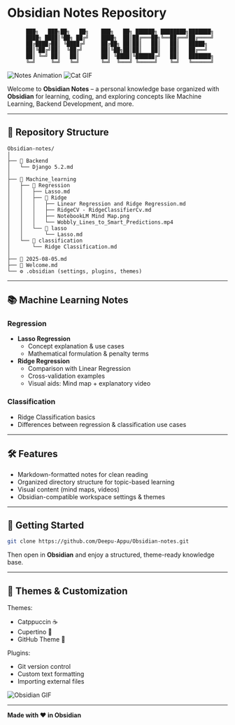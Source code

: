 # Obsidian Notes Repository

```
      ███╗   ███╗██╗   ██╗    ███╗   ██╗ ██████╗ ████████╗███████╗
      ████╗ ████║╚██╗ ██╔╝    ████╗  ██║██╔═══██╗╚══██╔══╝██╔════╝
      ██╔████╔██║ ╚████╔╝     ██╔██╗ ██║██║   ██║   ██║   █████╗  
      ██║╚██╔╝██║  ╚██╔╝      ██║╚██╗██║██║   ██║   ██║   ██╔══╝  
      ██║ ╚═╝ ██║   ██║       ██║ ╚████║╚██████╔╝   ██║   ███████╗
      ╚═╝     ╚═╝   ╚═╝       ╚═╝  ╚═══╝ ╚═════╝    ╚═╝   ╚══════╝
```

![Notes Animation](https://media.giphy.com/media/3o6Zt481isNVuQI1l6/giphy.gif)
![Cat GIF](https://media.giphy.com/media/JIX9t2j0ZTN9S/giphy.gif)

Welcome to **Obsidian Notes** – a personal knowledge base organized with **Obsidian** for learning, coding, and exploring concepts like Machine Learning, Backend Development, and more.

---

## **📂 Repository Structure**
```
Obsidian-notes/
│
├── 📁 Backend
│   └── Django 5.2.md
│
├── 📁 Machine_learning
│   ├── 📁 Regression
│   │   ├── Lasso.md
│   │   ├── 📁 Ridge
│   │   │   ├── Linear Regression and Ridge Regression.md
│   │   │   ├── RidgeCV - RidgeClassifierCv.md
│   │   │   ├── NotebookLM Mind Map.png
│   │   │   └── Wobbly_Lines_to_Smart_Predictions.mp4
│   │   └── 📁 lasso
│   │       └── Lasso.md
│   └── 📁 classification
│       └── Ridge Classification.md
│
├── 📄 2025-08-05.md
├── 📄 Welcome.md
└── ⚙️ .obsidian (settings, plugins, themes)
```

---

## **📚 Machine Learning Notes**

### **Regression**
- **Lasso Regression**
  - Concept explanation & use cases
  - Mathematical formulation & penalty terms
- **Ridge Regression**
  - Comparison with Linear Regression
  - Cross-validation examples
  - Visual aids: Mind map + explanatory video

### **Classification**
- Ridge Classification basics
- Differences between regression & classification use cases

---

## **🛠 Features**
- Markdown-formatted notes for clean reading
- Organized directory structure for topic-based learning
- Visual content (mind maps, videos)
- Obsidian-compatible workspace settings & themes

---

## **🚀 Getting Started**
```bash
git clone https://github.com/Deepu-Appu/Obsidian-notes.git
```
Then open in **Obsidian** and enjoy a structured, theme-ready knowledge base.

---

## **🎨 Themes & Customization**
Themes:
- Catppuccin ☕
- Cupertino 🍏
- GitHub Theme 🐙

Plugins:
- Git version control
- Custom text formatting
- Importing external files

![Obsidian GIF](https://media.giphy.com/media/kbRb4eyCNC0aMz5x68/giphy.gif)

---

**Made with ❤️ in Obsidian**
